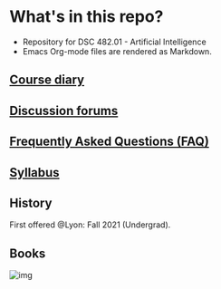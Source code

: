 

# What's in this repo?

-   Repository for DSC 482.01 - Artificial Intelligence
-   Emacs Org-mode files are rendered as Markdown.


## [Course diary](https://github.com/birkenkrahe/ai482/blob/main/diary.md)


## [Discussion forums](https://github.com/birkenkrahe/ai482/discussions)


## [Frequently Asked Questions (FAQ)](https://github.com/birkenkrahe/ai482/blob/main/FAQ.md)


## [Syllabus](https://github.com/birkenkrahe/ai482/blob/main/syllabus.md)


## History

First offered @Lyon: Fall 2021 (Undergrad). 


## Books

![img](https://github.com/birkenkrahe/ai482/blob/main/1_overview/img/books.jpg)

